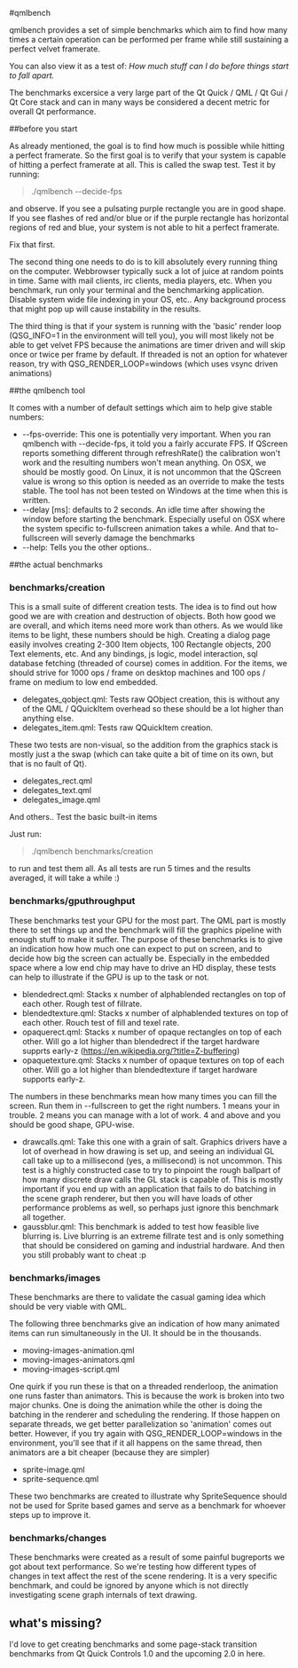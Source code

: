 #qmlbench

qmlbench provides a set of simple benchmarks which aim to find how many times a certain operation can be performed per frame while still sustaining a perfect velvet framerate.

You can also view it as a test of: *How much stuff can I do before things start to fall apart.*

The benchmarks excersice a very large part of the Qt Quick / QML / Qt Gui / Qt Core stack and can in many ways be considered a decent metric for overall Qt performance.

##before you start

As already mentioned, the goal is to find how much is possible while hitting a perfect framerate. So the first goal is to verify that your system is capable of hitting a perfect framerate at all. This is called the swap test. Test it by running:

> ./qmlbench --decide-fps

and observe. If you see a pulsating purple rectangle you are in good shape. If you see flashes of red and/or blue or if the purple rectangle has horizontal regions of red and blue, your system is not able to hit a perfect framerate. 

Fix that first.

The second thing one needs to do is to kill absolutely every running thing on the computer. Webbrowser typically suck a lot of juice at random points in time. Same with mail clients, irc clients, media players, etc. When you benchmark, run only your terminal and the benchmarking application. Disable system wide file indexing in your OS, etc.. Any background process that might pop up will cause instability in the results. 

The third thing is that if your system is running with the 'basic' render loop (QSG_INFO=1 in the environment will tell you), you will most likely not be able to get velvet FPS because the animations are timer driven and will skip once or twice per frame by default. If threaded is not an option for whatever reason, try with QSG_RENDER_LOOP=windows (which uses vsync driven animations)

##the qmlbench tool

It comes with a number of default settings which aim to help give stable numbers:

- --fps-override: This one is potentially very important. When you ran qmlbench with --decide-fps, it told you a fairly accurate FPS. If QScreen reports something different through refreshRate() the calibration won't work and the resulting numbers won't mean anything. On OSX, we should be mostly good. On Linux, it is not uncommon that the QScreen value is wrong so this option is needed as an override to make the tests stable. The tool has not been tested on Windows at the time when this is written.
- --delay [ms]: defaults to 2 seconds. An idle time after showing the window before starting the benchmark. Especially useful on OSX where the system specific to-fullscreen animation takes a while. And that to-fullscreen will severly damage the benchmarks
- --help: Tells you the other options..

##the actual benchmarks

### benchmarks/creation

This is a small suite of different creation tests. The idea is to find out how good we are with creation and destruction of objects. Both how good we are overall, and which items need more work than others. As we would like items to be light, these numbers should be high. Creating a dialog page easily involves creating 2-300 Item objects, 100 Rectangle objects, 200 Text elements, etc. And any bindings, js logic, model interaction, sql database fetching (threaded of course) comes in addition. For the items, we should strive for 1000 ops / frame on desktop machines and 100 ops / frame on medium to low end embedded. 

- delegates_qobject.qml: Tests raw QObject creation, this is without any of the QML / QQuickItem overhead so these should be a lot higher than anything else.
- delegates_item.qml: Tests raw QQuickItem creation. 

These two tests are non-visual, so the addition from the graphics stack is mostly just a the swap (which can take quite a bit of time on its own, but that is no fault of Qt).

- delegates_rect.qml
- delegates_text.qml
- delegates_image.qml

And others.. Test the basic built-in items

Just run:

> ./qmlbench benchmarks/creation

to run and test them all. As all tests are run 5 times and the results averaged, it will take a while :)


### benchmarks/gputhroughput

These benchmarks test your GPU for the most part. The QML part is mostly there to set things up and the benchmark will fill the graphics pipeline with enough stuff to make it suffer. The purpose of these benchmarks is to give an indication how how much one can expect to put on screen, and to decide how big the screen can actually be. Especially in the embedded space where a low end chip may have to drive an HD display, these tests can help to illustrate if the GPU is up to the task or not.

- blendedrect.qml: Stacks x number of alphablended rectangles on top of each other. Rough test of fillrate. 
- blendedtexture.qml: Stacks x number of alphablended textures on top of each other. Rouch test of fill and texel rate.  
- opaquerect.qml: Stacks x number of opaque rectangles on top of each other. Will go a lot higher than blendedrect if the target hardware supprts early-z (https://en.wikipedia.org/?title=Z-buffering)
- opaquetexture.qml: Stacks x number of opaque textures on top of each other. Will go a lot higher than blendedtexture if target hardware supports early-z.

The numbers in these benchmarks mean how many times you can fill the screen. Run them in --fullscreen to get the right numbers. 1 means your in trouble. 2 means you can manage with a lot of work. 4 and above and you should be good shape, GPU-wise.

- drawcalls.qml: Take this one with a grain of salt. Graphics drivers have a lot of overhead in how drawing is set up, and seeing an individual GL call take up to a millisecond (yes, a millisecond) is not uncommon. This test is a highly constructed case to try to pinpoint the rough ballpart of how many discrete draw calls the GL stack is capable of. This is mostly important if you end up with an application that fails to do batching in the scene graph renderer, but then you will have loads of other performance problems as well, so perhaps just ignore this benchmark all together. 
- gaussblur.qml: This benchmark is added to test how feasible live blurring is. Live blurring is an extreme fillrate test and is only something that should be considered on gaming and industrial hardware. And then you still probably want to cheat :p

### benchmarks/images

These benchmarks are there to validate the casual gaming idea which should be very viable with QML. 

The following three benchmarks give an indication of how many animated items can run simultaneously in the UI. It should be in the thousands. 

- moving-images-animation.qml
- moving-images-animators.qml
- moving-images-script.qml

One quirk if you run these is that on a threaded renderloop, the animation one runs faster than animators. This is because the work is broken into two major chunks. One is doing the animation while the other is doing the batching in the renderer and scheduling the rendering. If those happen on separate threads, we get better parallelization so 'animation' comes out better. However, if you try again with QSG_RENDER_LOOP=windows in the environment, you'll see that if it all happens on the same thread, then animators are a bit cheaper (because they are simpler)

- sprite-image.qml
- sprite-sequence.qml

These two benchmarks are created to illustrate why SpriteSequence should not be used for Sprite based games and serve as a benchmark for whoever steps up to improve it.

### benchmarks/changes

These benchmarks were created as a result of some painful bugreports we got about text performance. So we're testing how different types of changes in text affect the rest of the scene rendering. It is a very specific benchmark, and could be ignored by anyone which is not directly investigating scene graph internals of text drawing.

## what's missing?

I'd love to get creating benchmarks and some page-stack transition benchmarks from Qt Quick Controls 1.0 and the upcoming 2.0 in here.
